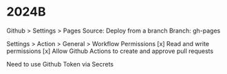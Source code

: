# 2024B

Github > Settings > Pages
Source: Deploy from a branch
Branch: gh-pages

Settings > Action > General > Workflow Permissions
[x] Read and write permissions
[x] Allow Github Actions to create and approve pull requests

Need to use Github Token via Secrets